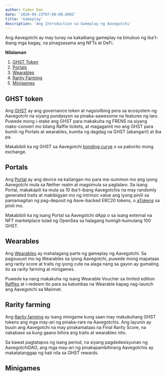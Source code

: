 ```yaml
---
author: Coder Dan
date: '2020-04-23T07:00:00.000Z'
title: 'Gameplay'
description: 'Ang Introduction sa Gameplay ng Aavegotchi'
---
```


Ang Aavegotchi ay may tunay na kakaibang gameplay na binubuo ng iba't-ibang mga bagay, na pinagsasama ang NFTs at DeFi.

<div class="contentsBox">

**Nilalaman**

<ol>
<li><a href=#ghst-token>GHST Token</a></li>
<li><a href=#portals>Portals</a></li>
<li><a href=#wearables>Wearables</a></li>
<li><a href=#rarity-farming>Rarity Farming</a></li>
<li><a href=#minigames>Minigames</a></li>
</ol>

</div>

## GHST token

Ang [GHST](https://wiki.aavegotchi.com/en/ghst) ay ang governance token at nagsisilbing pera sa ecosystem ng Aavegotchi na siyang pundasyon sa pinaka-aawesome na features ng laro. Puwede mong i-stake ang GHST para makakuha ng FRENS na siyang mako-convert mo bilang Raffle tickets, at magagamit mo ang GHST para bumili ng Portals at wearables, kumita ng dagdag na GHST (abangan!) at iba pa.

Makabibili ka ng GHST sa Aavegotchi [bonding curve](https://wiki.aavegotchi.com/en/curve) o sa paborito mong exchange.

## Portals

Ang [Portal](https://wiki.aavegotchi.com/en/portals) ay ang device na kailangan mo para ma-summon mo ang iyong Aavegotchi mula sa Nether realm at magsimula sa paglalaro. Sa isang Portal, makakapili ka mula sa 10 iba't-ibang Aavegotchis na may randomly generated traits at mabibigyan mo ng intrinsic value ang iyong pinili sa pamamagitan ng pag-deposit ng Aave-backed ERC20 tokens, o [aTokens](https://wiki.aavegotchi.com/en/atokens) sa pinili mo.

Makabibili ka ng isang Portal sa Aavegotchi dApp o sa isang external na NFT marketplace tulad ng OpenSea sa halagang humigit-kumulang 100 GHST.

## Wearables

Ang [Wearables](https://wiki.aavegotchi.com/en/wearables) ay mahalagang parte ng gameplay ng Aavegotchi. Sa pagsusuot mo ng Wearables sa iyong Aavegotchi, puwede mong mapataas ang rarity score at traits ng iyong cute na alaga nang sa gayon ay gumaling ito sa rarity farming at minigames.

Puwede ka nang makakuha ng isang Wearable Voucher sa limited edition [Raffles](https://aavegotchi.medium.com/aavegotchi-raffles-a-frenly-guide-66f624c9bc60) at i-redeem ito para sa katumbas na Wearable kapag nag-launch ang Aavegotchi sa Mainnet.

## Rarity farming

Ang [Rarity farming](https://wiki.aavegotchi.com/en/rarity-farming#final-rarity-score) ay isang minigame kung saan may makukuhang GHST tokens ang mga may-ari ng pinaka-rare na Aavegotchis. Ang layunin ay buuin ang Aavegotchi na may pinakamataas na Final Rarity Score, na nakabase sa kung gaano bihira ang traits at wearables nito.

Sa bawat pagtatapos ng isang period, na siyang pagdedesisyunan ng AavegotchiDAO, ang mga may-ari ng pinakapambihirang Aavegotchis ay makatatanggap ng hati nila sa GHST rewards.

## Minigames
